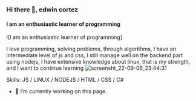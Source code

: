### Hi there 👋, edwin cortez
#### I am an enthusiastic learner of programming
![I am an enthusiastic learner of programming]

I love programming, solving problems, through algorithms, I have an intermediate level of js and css, I still manage well on the backend part using nodejs, I have extensive knowledge about linux, that is my strength, and I want to continue learning
![screensht_22-09-06_23:44:31](https://user-images.githubusercontent.com/79074456/188798683-5e9bfd7e-bc8a-4b5c-bee5-19258b7de3c1.png)


Skills:  JS / LINUX / NODEJS / HTML / CSS / C#

- 🔭 I’m currently working on this page. 




